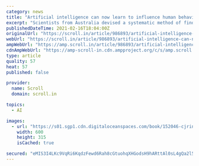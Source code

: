 ```yaml
---
category: news
title: "Artificial intelligence can now learn to influence human behaviour"
excerpt: "Scientists from Australia devised a systematic method of finding and exploiting vulnerabilities in the ways people make choices using an AI system."
publishedDateTime: 2021-02-16T18:04:00Z
originalUrl: "https://scroll.in/article/986893/artificial-intelligence-can-now-learn-to-influence-human-behaviour"
webUrl: "https://scroll.in/article/986893/artificial-intelligence-can-now-learn-to-influence-human-behaviour"
ampWebUrl: "https://amp.scroll.in/article/986893/artificial-intelligence-can-now-learn-to-influence-human-behaviour"
cdnAmpWebUrl: "https://amp-scroll-in.cdn.ampproject.org/c/s/amp.scroll.in/article/986893/artificial-intelligence-can-now-learn-to-influence-human-behaviour"
type: article
quality: 57
heat: 57
published: false

provider:
  name: Scroll
  domain: scroll.in

topics:
  - AI

images:
  - url: "https://s01.sgp1.cdn.digitaloceanspaces.com/book/152046-cjrintfvbv-1608040645.jpg"
    width: 600
    height: 315
    isCached: true

secured: "eMIS3I4LKc9VqRi6KqdzFewd6Rah8cGtuohqXHGodsH9hARttAl0sL4gQa2l5Cbjl9WlTFlvO1cBNIAd7/NCFkQWhs0dGuWnbAoGN+3FvUxOd0qkER4EN/LrRYYb3j1yPrJy6IaYGxxdHegXgE2gfn1oRP9u6usuB/yF26JlPysLJVvpPnN2o2V4DedOuZ04L7nNMSNIuTqgD7tMqJVzdKIu3DdtPBBj0jN7gomjfcoc0c5ovoJtM7odwK4eBDMTTZdG81EW5WRC1TXHXAvUNu6+cLiJwCllnmawgClS7K3WscCzEIHx1NJWNQV16bPHx2I7a/72saPfR3SxmWtSvuKgTPkqOL62ACHQYjV5v7g=;UQbiM4iZOP163RD7EhWz2A=="
---
```


